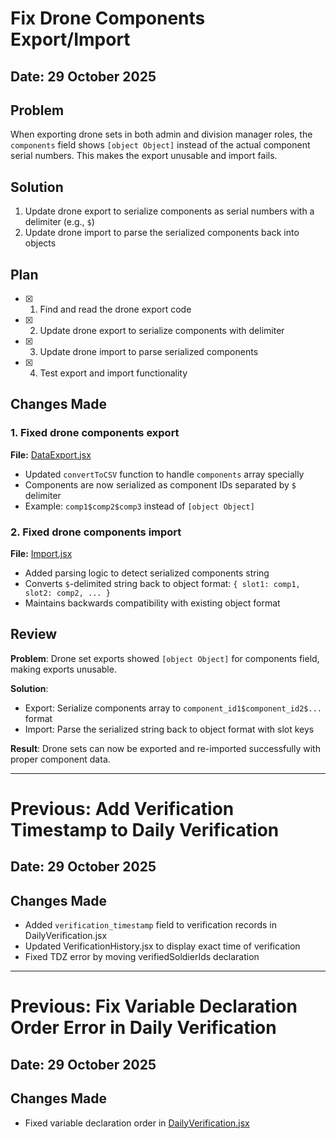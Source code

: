 # Fix Drone Components Export/Import

## Date: 29 October 2025

## Problem

When exporting drone sets in both admin and division manager roles, the `components` field shows `[object Object]` instead of the actual component serial numbers. This makes the export unusable and import fails.

## Solution

1. Update drone export to serialize components as serial numbers with a delimiter (e.g., `$`)
2. Update drone import to parse the serialized components back into objects

## Plan

- [x] 1. Find and read the drone export code
- [x] 2. Update drone export to serialize components with delimiter
- [x] 3. Update drone import to parse serialized components
- [x] 4. Test export and import functionality

## Changes Made

### 1. Fixed drone components export
**File:** [DataExport.jsx](src/pages/DataExport.jsx#L88-L91)

- Updated `convertToCSV` function to handle `components` array specially
- Components are now serialized as component IDs separated by `$` delimiter
- Example: `comp1$comp2$comp3` instead of `[object Object]`

### 2. Fixed drone components import
**File:** [Import.jsx](src/pages/Import.jsx#L848-L858)

- Added parsing logic to detect serialized components string
- Converts `$`-delimited string back to object format: `{ slot1: comp1, slot2: comp2, ... }`
- Maintains backwards compatibility with existing object format

## Review

**Problem**: Drone set exports showed `[object Object]` for components field, making exports unusable.

**Solution**:
- Export: Serialize components array to `component_id1$component_id2$...` format
- Import: Parse the serialized string back to object format with slot keys

**Result**: Drone sets can now be exported and re-imported successfully with proper component data.

---

# Previous: Add Verification Timestamp to Daily Verification

## Date: 29 October 2025

## Changes Made

- Added `verification_timestamp` field to verification records in DailyVerification.jsx
- Updated VerificationHistory.jsx to display exact time of verification
- Fixed TDZ error by moving verifiedSoldierIds declaration

---

# Previous: Fix Variable Declaration Order Error in Daily Verification

## Date: 29 October 2025

## Changes Made

- Fixed variable declaration order in [DailyVerification.jsx](src/pages/DailyVerification.jsx#L272-L283)
